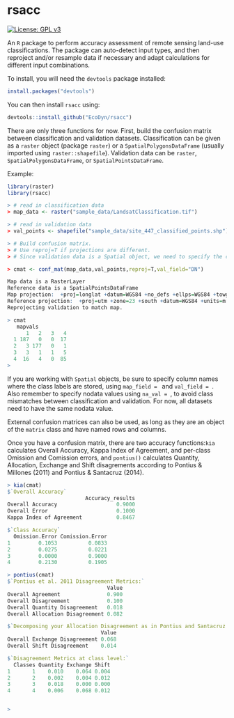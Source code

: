 # rsacc

[![License: GPL v3](https://img.shields.io/badge/License-GPL%20v3-blue.svg)](https://www.gnu.org/licenses/gpl-3.0)

An `R` package to perform accuracy assessment of remote sensing land-use classifications. The package can auto-detect input types, and then reproject and/or resample data if necessary and adapt calculations for different input combinations.

To install, you will need the `devtools` package installed:
```R
install.packages("devtools")
```

You can then install `rsacc` using:
```R
devtools::install_github("EcoDyn/rsacc")
```

There are only three functions for now. First, build the confusion matrix between classification and validation datasets. Classification can be given as a `raster` object (package `raster`) or a `SpatialPolygonsDataFrame` (usually imported using `raster::shapefile`). Validation data can be `raster`, `SpatialPolygonsDataFrame`, or `SpatialPointsDataFrame`. 

Example:
```R
library(raster)
library(rsacc)

> # read in classification data
> map_data <- raster("sample_data/LandsatClassification.tif")

> # read in validation data
> val_points <- shapefile("sample_data/site_447_classified_points.shp")

> # Build confusion matrix. 
> # Use reproj=T if projections are different.
> # Since validation data is a Spatial object, we need to specify the class field name

> cmat <- conf_mat(map_data,val_points,reproj=T,val_field="DN")

Map data is a RasterLayer
Reference data is a SpatialPointsDataFrame
Map projection:  +proj=longlat +datum=WGS84 +no_defs +ellps=WGS84 +towgs84=0,0,0
Reference projection:  +proj=utm +zone=23 +south +datum=WGS84 +units=m +no_defs +ellps=WGS84 +towgs84=0,0,0
Reprojecting validation to match map.

> cmat
   mapvals
      1   2   3   4
  1 187   0   0  17
  2   3 177   0   1
  3   3   1   1   5
  4  16   4   0  85
> 

```

If you are working with `Spatial` objects, be sure to specify column names where the class labels are stored, using `map_field = ` and `val_field = `. Also remember to specify nodata values using `na_val = `, to avoid class mismatches between classification and validation. For now, all datasets need to have the same nodata value. 

External confusion matrices can also be used, as long as they are an object of the `matrix` class and have named rows and columns.

Once you have a confusion matrix, there are two accuracy functions:`kia` calculates Overall Accuracy, Kappa Index of Agreement, and per-class Omission and Comission errors, and `pontius()` calculates Quantity, Allocation, Exchange and Shift disagrements according to Pontius & Millones (2011) and Pontius & Santacruz (2014).

```R
> kia(cmat)
$`Overall Accuracy`
                         Accuracy_results
Overall Accuracy                   0.9000
Overall Error                      0.1000
Kappa Index of Agreement           0.8467

$`Class Accuracy`
  Omission.Error Comission.Error
1         0.1053          0.0833
2         0.0275          0.0221
3         0.0000          0.9000
4         0.2130          0.1905

> pontius(cmat)
$`Pontius et al. 2011 Disagreement Metrics:`
                                Value
Overall Agreement               0.900
Overall Disagreement            0.100
Overall Quantity Disagreement   0.018
Overall Allocation Disagreement 0.082

$`Decomposing your Allocation Disagreement as in Pontius and Santacruz 2014:`
                              Value
Overall Exchange Disagreement 0.068
Overall Shift Disagreement    0.014

$`Disagreement Metrics at class level:`
  Classes Quantity Exchange Shift
1       1    0.010    0.064 0.004
2       2    0.002    0.004 0.012
3       3    0.018    0.000 0.000
4       4    0.006    0.068 0.012


> 
```












